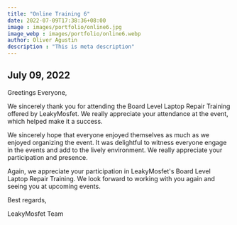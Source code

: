 ```yaml
---
title: "Online Training 6"
date: 2022-07-09T17:38:36+08:00
image : images/portfolio/online6.jpg
image_webp : images/portfolio/online6.webp
author: Oliver Agustin
description : "This is meta description"
---
```


## July 09, 2022
Greetings Everyone,

We sincerely thank you for attending the Board Level Laptop Repair Training offered by LeakyMosfet. We really appreciate your attendance at the event, which helped make it a success.

We sincerely hope that everyone enjoyed themselves as much as we enjoyed organizing the event. It was delightful to witness everyone engage in the events and add to the lively environment. We really appreciate your participation and presence.

Again, we appreciate your participation in LeakyMosfet's Board Level Laptop Repair Training. We look forward to working with you again and seeing you at upcoming events.

Best regards,

LeakyMosfet Team